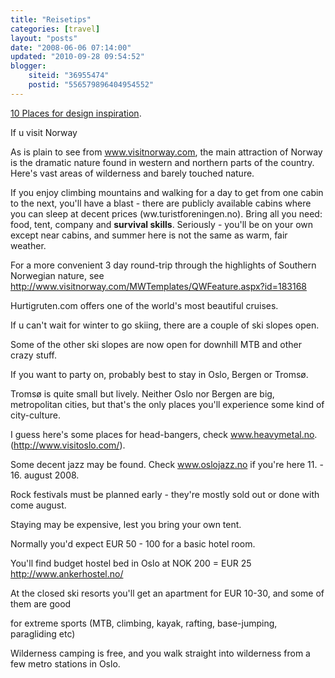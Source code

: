 ```yaml
---
title: "Reisetips"
categories: [travel]
layout: "posts"
date: "2008-06-06 07:14:00"
updated: "2010-09-28 09:54:52"
blogger:
    siteid: "36955474"
    postid: "556579896404954552"
---
```


<a href='http://www.smashingmagazine.com/2008/06/03/10-places-for-design-inspiration/'>10 Places for design inspiration</a>.

If u visit Norway

As is plain to see from www.visitnorway.com, the main attraction of Norway is the dramatic nature found in western and northern parts of the country. Here's vast areas of wilderness and barely touched nature.

If you enjoy climbing mountains and walking for a day to get from one cabin to the next, you'll have a blast - there are publicly available cabins where you can sleep at decent prices (ww.turistforeningen.no). Bring all you need: food, tent, company and **survival skills**. Seriously - you'll be on your own except near cabins, and summer here is not the same as warm, fair weather.

For a more convenient 3 day round-trip through the highlights of Southern Norwegian nature, see http://www.visitnorway.com/MWTemplates/QWFeature.aspx?id=183168

Hurtigruten.com offers one of the world's most beautiful cruises.

If u can't wait for winter to go skiing, there are a couple of ski slopes open.

Some of the other ski slopes are now open for downhill MTB and other crazy stuff.

If you want to party on, probably best to stay in Oslo, Bergen or Tromsø.

Tromsø is quite small but lively. Neither Oslo nor Bergen are big, metropolitan cities, but that's the only places you'll experience some kind of city-culture.

I guess here's some places for head-bangers, check www.heavymetal.no. (http://www.visitoslo.com/).

Some decent jazz may be found. Check www.oslojazz.no if you're here 11. - 16. august 2008.

Rock festivals must be planned early - they're mostly sold out or done with come august.

Staying may be expensive, lest you bring your own tent.

Normally you'd expect EUR 50 - 100 for a basic hotel room.

You'll find budget hostel bed in Oslo at NOK 200 = EUR 25 http://www.ankerhostel.no/

At the closed ski resorts you'll get an apartment for EUR 10-30, and some of them are good

for extreme sports (MTB, climbing, kayak, rafting, base-jumping, paragliding etc)

Wilderness camping is free, and you walk straight into wilderness from a few metro stations in Oslo.
